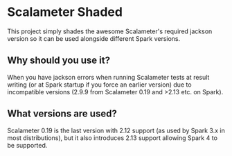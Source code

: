 # Scalameter Shaded

This project simply shades the awesome Scalameter's required jackson version so it can be used alongside different Spark versions.

## Why should you use it?

When you have jackson errors when running Scalameter tests at result writing (or at Spark startup if you force an earlier version) due to incompatible versions (2.9.9 from Scalameter 0.19 and >2.13 etc. on Spark).

## What versions are used?

Scalameter 0.19 is the last version with 2.12 support (as used by Spark 3.x in most distributions), but it also introduces 2.13 support allowing Spark 4 to be supported.
